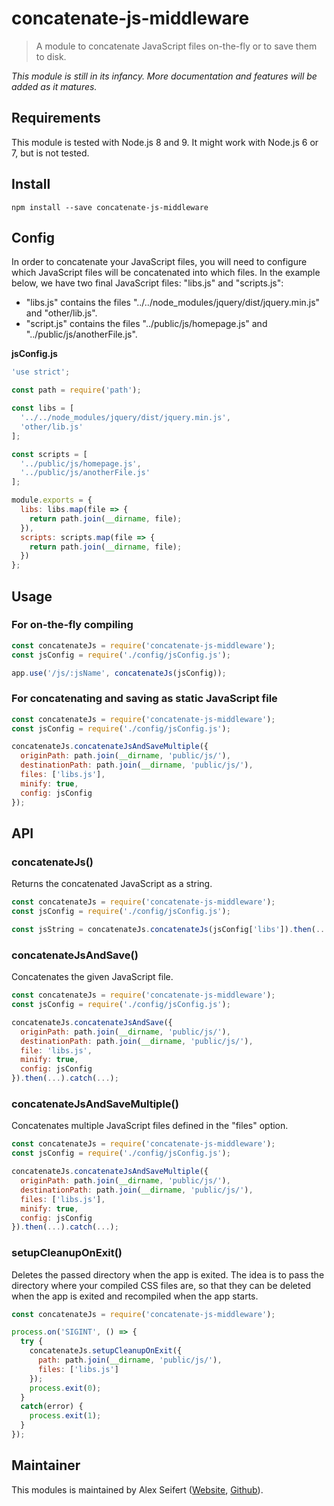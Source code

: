 # concatenate-js-middleware

> A module to concatenate JavaScript files on-the-fly or to save them to disk.

*This module is still in its infancy. More documentation and features will be added as it matures.*

## Requirements

This module is tested with Node.js 8 and 9. It might work with Node.js 6 or 7, but is not tested.

## Install

```
npm install --save concatenate-js-middleware
```

## Config

In order to concatenate your JavaScript files, you will need to configure which JavaScript files will be concatenated into which files. In the example below, we have two final JavaScript files: "libs.js" and "scripts.js":

- "libs.js" contains the files "../../node_modules/jquery/dist/jquery.min.js" and "other/lib.js".
- "script.js" contains the files "../public/js/homepage.js" and "../public/js/anotherFile.js".

**jsConfig.js**

```js
'use strict';

const path = require('path');

const libs = [
  '../../node_modules/jquery/dist/jquery.min.js',
  'other/lib.js'
];

const scripts = [
  '../public/js/homepage.js',
  '../public/js/anotherFile.js'
];

module.exports = {
  libs: libs.map(file => {
    return path.join(__dirname, file);
  }),
  scripts: scripts.map(file => {
    return path.join(__dirname, file);
  })
};
```

## Usage

### For on-the-fly compiling

```js
const concatenateJs = require('concatenate-js-middleware');
const jsConfig = require('./config/jsConfig.js');

app.use('/js/:jsName', concatenateJs(jsConfig));
```

### For concatenating and saving as static JavaScript file

```js
const concatenateJs = require('concatenate-js-middleware');
const jsConfig = require('./config/jsConfig.js');

concatenateJs.concatenateJsAndSaveMultiple({
  originPath: path.join(__dirname, 'public/js/'),
  destinationPath: path.join(__dirname, 'public/js/'),
  files: ['libs.js'],
  minify: true,
  config: jsConfig
});
```


## API

### concatenateJs()

Returns the concatenated JavaScript as a string.

```js
const concatenateJs = require('concatenate-js-middleware');
const jsConfig = require('./config/jsConfig.js');

const jsString = concatenateJs.concatenateJs(jsConfig['libs']).then(...).catch(...);
```

### concatenateJsAndSave()

Concatenates the given JavaScript file.

```js
const concatenateJs = require('concatenate-js-middleware');
const jsConfig = require('./config/jsConfig.js');

concatenateJs.concatenateJsAndSave({
  originPath: path.join(__dirname, 'public/js/'),
  destinationPath: path.join(__dirname, 'public/js/'),
  file: 'libs.js',
  minify: true,
  config: jsConfig
}).then(...).catch(...);
```


### concatenateJsAndSaveMultiple()

Concatenates multiple JavaScript files defined in the "files" option.

```js
const concatenateJs = require('concatenate-js-middleware');
const jsConfig = require('./config/jsConfig.js');

concatenateJs.concatenateJsAndSaveMultiple({
  originPath: path.join(__dirname, 'public/js/'),
  destinationPath: path.join(__dirname, 'public/js/'),
  files: ['libs.js'],
  minify: true,
  config: jsConfig
}).then(...).catch(...);
```

### setupCleanupOnExit()

Deletes the passed directory when the app is exited. The idea is to pass the directory where your compiled CSS files are, so that they can be deleted when the app is exited and recompiled when the app starts.

```js
const concatenateJs = require('concatenate-js-middleware');

process.on('SIGINT', () => {
  try {
    concatenateJs.setupCleanupOnExit({
      path: path.join(__dirname, 'public/js/'),
      files: ['libs.js']
    });
    process.exit(0);
  }
  catch(error) {
    process.exit(1);
  }
});
```


## Maintainer

This modules is maintained by Alex Seifert ([Website](https://www.alexseifert.com), [Github](https://github.com/eiskalteschatten)).
